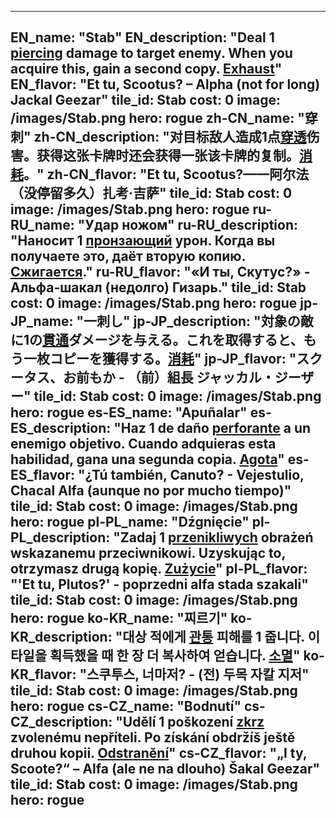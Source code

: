 ---

EN_name: "Stab"
EN_description: "Deal 1 <u>piercing</u> damage to target enemy.  When you acquire this, gain a second copy. <u>Exhaust</u>"
EN_flavor: "Et tu, Scootus? – Alpha (not for long) Jackal Geezar"
tile_id: Stab
cost: 0
image: /images/Stab.png
hero: rogue
zh-CN_name: "穿刺"
zh-CN_description: "对目标敌人造成1点<u>穿透</u>伤害。获得这张卡牌时还会获得一张该卡牌的复制。<u>消耗</u>。"
zh-CN_flavor: "Et tu, Scootus?——阿尔法（没停留多久）扎考·吉萨"
tile_id: Stab
cost: 0
image: /images/Stab.png
hero: rogue
ru-RU_name: "Удар ножом"
ru-RU_description: "Наносит 1 <u>пронзающий</u> урон. Когда вы получаете это, даёт вторую копию. <u>Сжигается</u>."
ru-RU_flavor: "«И ты, Скутус?» - Альфа-шакал (недолго) Гизарь."
tile_id: Stab
cost: 0
image: /images/Stab.png
hero: rogue
jp-JP_name: "一刺し"
jp-JP_description: "対象の敵に1の<u>貫通</u>ダメージを与える。これを取得すると、もう一枚コピーを獲得する。<u>消耗</u>"
jp-JP_flavor: "スクータス、お前もか - （前）組長 ジャッカル・ジーザー"
tile_id: Stab
cost: 0
image: /images/Stab.png
hero: rogue
es-ES_name: "Apuñalar"
es-ES_description: "Haz 1 de daño <u>perforante</u> a un enemigo objetivo. Cuando adquieras esta habilidad, gana una segunda copia. <u>Agota</u>"
es-ES_flavor: "¿Tú también, Canuto? - Vejestulio, Chacal Alfa (aunque no por mucho tiempo)"
tile_id: Stab
cost: 0
image: /images/Stab.png
hero: rogue
pl-PL_name: "Dźgnięcie"
pl-PL_description: "Zadaj 1 <u>przenikliwych</u> obrażeń wskazanemu przeciwnikowi. Uzyskując to, otrzymasz drugą kopię. <u>Zużycie</u>"
pl-PL_flavor: "'Et tu, Plutos?' - poprzedni alfa stada szakali"
tile_id: Stab
cost: 0
image: /images/Stab.png
hero: rogue
ko-KR_name: "찌르기"
ko-KR_description: "대상 적에게 <u>관통</u> 피해를 1 줍니다. 이 타일을 획득했을 때 한 장 더 복사하여 얻습니다. <u>소멸</u>"
ko-KR_flavor: "스쿠투스, 너마저? - (전) 두목 자칼 지저"
tile_id: Stab
cost: 0
image: /images/Stab.png
hero: rogue
cs-CZ_name: "Bodnutí"
cs-CZ_description: "Udělí 1 poškození <u>zkrz</u> zvolenému nepříteli. Po získání obdržíš ještě druhou kopii. <u>Odstranění</u>"
cs-CZ_flavor: "„I ty, Scoote?“ – Alfa (ale ne na dlouho) Šakal Geezar"
tile_id: Stab
cost: 0
image: /images/Stab.png
hero: rogue
---